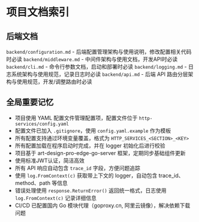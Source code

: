 # 项目文档索引

## 后端文档
`backend/configuration.md` - 后端配置管理架构与使用说明，修改配置相关代码时必读
`backend/middleware.md` - 中间件架构与使用文档，开发API时必读
`backend/cli.md` - 命令行参数文档，启动和部署时必读
`backend/logging.md` - 日志系统架构与使用规范，记录日志时必读
`backend/api.md` - 后端 API 路由分层架构与使用规范，开发/调整路由时必读

## 全局重要记忆
- 项目使用 YAML 配置文件管理配置项，配置文件位于 `http-services/config.yaml`
- 配置文件已加入 `.gitignore`，使用 `config.yaml.example` 作为模板
- 所有配置支持通过环境变量覆盖，格式为 `HTTP_SERVICES_<SECTION>_<KEY>`
- 所有配置加载在程序启动时完成，并在 logger 初始化后进行校验
- 项目基于 art-design-pro-edge-go-server 框架，定期同步基础组件更新
- 使用标准JWT认证，简洁高效
- 所有 API 响应自动包含 `trace_id` 字段，方便问题追踪
- 使用 `log.FromContext(c)` 获取带上下文的 logger，自动包含 trace_id、method、path 等信息
- 错误处理使用 `response.ReturnError()` 返回统一格式，日志使用 `log.FromContext(c)` 记录详细信息
- CI/CD 已配置国内 Go 模块代理（goproxy.cn, 阿里云镜像），解决依赖下载问题
